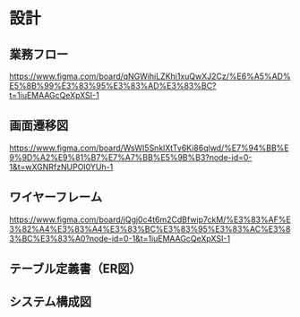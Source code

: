 #  設計

## 業務フロー
https://www.figma.com/board/qNGWihiLZKhi1xuQwXJ2Cz/%E6%A5%AD%E5%8B%99%E3%83%95%E3%83%AD%E3%83%BC?t=1iuEMAAGcQeXpXSI-1

## 画面遷移図
https://www.figma.com/board/WsWI5SnklXtTv6Ki86qlwd/%E7%94%BB%E9%9D%A2%E9%81%B7%E7%A7%BB%E5%9B%B3?node-id=0-1&t=wXGNRfzNUPOI0YUh-1

## ワイヤーフレーム
https://www.figma.com/board/jQgj0c4t6m2CdBfwip7ckM/%E3%83%AF%E3%82%A4%E3%83%A4%E3%83%BC%E3%83%95%E3%83%AC%E3%83%BC%E3%83%A0?node-id=0-1&t=1iuEMAAGcQeXpXSI-1

## テーブル定義書（ER図）

## システム構成図